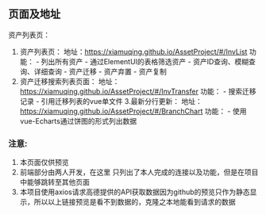 ## 页面及地址
资产列表页：
1. 资产列表页：
	地址：https://xiamuqing.github.io/AssetProject/#/InvList
	功能：
		- 列出所有资产
		- 通过ElementUI的表格筛选资产
		- 资产ID查询、模糊查询、详细查询
		- 资产迁移
		- 资产弃置
		- 资产复制
2. 资产迁移搜索列表页面：
	地址：https://xiamuqing.github.io/AssetProject/#/InvTransfer
	功能：
		- 搜索迁移记录
		- 引用迁移列表的vue单文件
3.最新分行更新：
	地址：https://xiamuqing.github.io/AssetProject/#/BranchChart
	功能：
		- 使用vue-Echarts通过饼图的形式列出数据
### 注意:
1. 本页面仅供预览
2. 前端部分由两人开发，在这里 只列出了本人完成的连接以及功能，但是在项目中能够跳转至其他页面
3. 本项目使用axios请求高德提供的API获取数据因为github的预览只作为静态显示，所以以上链接预览是看不到数据的，克隆之本地能看到请求的数据
